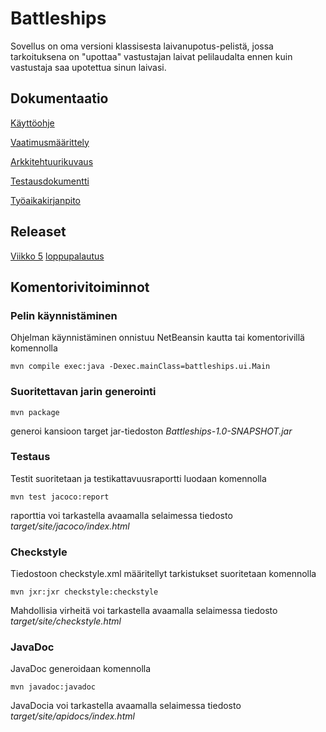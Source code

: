 # Battleships

Sovellus on oma versioni klassisesta laivanupotus-pelistä, jossa tarkoituksena on "upottaa" vastustajan laivat pelilaudalta ennen kuin vastustaja saa upotettua sinun laivasi.

## Dokumentaatio

[Käyttöohje](https://github.com/Miniaya/ot-harjoitustyo/blob/master/dokumentaatio/kayttoohje.md)

[Vaatimusmäärittely](https://github.com/Miniaya/ot-harjoitustyo/blob/master/dokumentaatio/vaatimusmaarittely.md)

[Arkkitehtuurikuvaus](https://github.com/Miniaya/ot-harjoitustyo/blob/master/dokumentaatio/arkkitehtuuri.md)

[Testausdokumentti](https://github.com/Miniaya/ot-harjoitustyo/blob/master/dokumentaatio/testaus.md)

[Työaikakirjanpito](https://github.com/Miniaya/ot-harjoitustyo/blob/master/dokumentaatio/tuntikirjanpito.md)

## Releaset

[Viikko 5](https://github.com/Miniaya/ot-harjoitustyo/releases/tag/viikko5)
[loppupalautus]()

## Komentorivitoiminnot

### Pelin käynnistäminen

Ohjelman käynnistäminen onnistuu NetBeansin kautta tai komentorivillä komennolla 

```
mvn compile exec:java -Dexec.mainClass=battleships.ui.Main
```

### Suoritettavan jarin generointi

```mvn package``` 

generoi kansioon target jar-tiedoston _Battleships-1.0-SNAPSHOT.jar_

### Testaus

Testit suoritetaan ja testikattavuusraportti luodaan komennolla 

```mvn test jacoco:report```

raporttia voi tarkastella avaamalla selaimessa tiedosto _target/site/jacoco/index.html_

### Checkstyle

Tiedostoon checkstyle.xml määritellyt tarkistukset suoritetaan komennolla 

```mvn jxr:jxr checkstyle:checkstyle```

Mahdollisia virheitä voi tarkastella avaamalla selaimessa tiedosto _target/site/checkstyle.html_

### JavaDoc

JavaDoc generoidaan komennolla 

```mvn javadoc:javadoc```

JavaDocia voi tarkastella avaamalla selaimessa tiedosto _target/site/apidocs/index.html_
